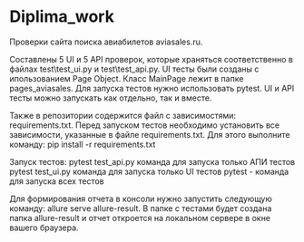 # Diplima_work
Проверки сайта поиска авиабилетов aviasales.ru.

Составлены 5 UI и 5 API проверок, которые храняться соответственно в файлах test\test_ui.py и test\test_api.py. UI тесты были созданы с ипользованием Page Object. Класс MainPage лежит в папке pages_aviasales. Для запуска тестов нужно использовать pytest. UI и API тесты можно запускать как отдельно, так и вместе.

Также в репозитории содержится файл с зависимостями: requirements.txt.
Перед запуском тестов необходимо установить все зависимости, указанные в файле requirements.txt. Для этого выполните команду:
pip install -r requirements.txt

Запуск тестов:
pytest test_api.py команда для запуска только АПИ тестов
pytest test_ui.py команда для запуска только UI тестов
pytest - команда для запуска всех тестов

Для формирования отчета в консоли нужно запустить следующую команду: allure serve allure-result. В папке с тестами будет создана папка allure-result и отчет откроется на локальном сервере в окне вашего браузера.
